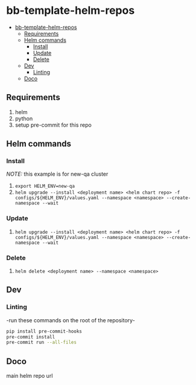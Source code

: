 # bb-template-helm-repos

<!-- TOC -->

- [bb-template-helm-repos](#bb-template-helm-repos)
  - [Requirements](#requirements)
  - [Helm commands](#helm-commands)
    - [Install](#install)
    - [Update](#update)
    - [Delete](#delete)
  - [Dev](#dev)
    - [Linting](#linting)
  - [Doco](#doco)

<!-- /TOC -->

## Requirements

1. helm
1. python
1. setup pre-commit for this repo

## Helm commands

### Install

*NOTE:* this example is for new-qa cluster
1. `export HELM_ENV=new-qa`
1. `helm upgrade --install <deployment name> <helm chart repo> -f configs/${HELM_ENV}/values.yaml --namespace <namespace> --create-namespace --wait`

### Update

1. `helm upgrade --install <deployment name> <helm chart repo> -f configs/${HELM_ENV}/values.yaml --namespace <namespace> --create-namespace --wait`

### Delete

1. `helm delete <deployment name> --namespace <namespace>`

## Dev

### Linting

-run these commands on the root of the repository-

```bash
pip install pre-commit-hooks
pre-commit install
pre-commit run --all-files
```

## Doco

main helm repo url
